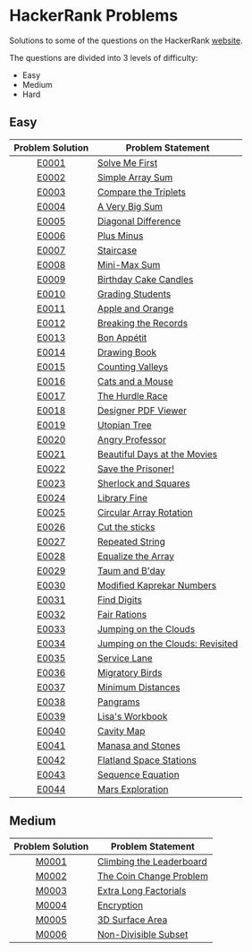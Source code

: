 # HackerRank Problems
Solutions to some of the questions on the HackerRank [website](https://www.hackerrank.com "HackerRank").

The questions are divided into 3 levels of difficulty:
* Easy
* Medium
* Hard

## Easy

|Problem Solution|Problem Statement|
|:--------------:|-----------------|
|[E0001]|[Solve Me First]|
|[E0002]|[Simple Array Sum]|
|[E0003]|[Compare the Triplets]|
|[E0004]|[A Very Big Sum]|
|[E0005]|[Diagonal Difference]|
|[E0006]|[Plus Minus]|
|[E0007]|[Staircase]|
|[E0008]|[Mini-Max Sum]|
|[E0009]|[Birthday Cake Candles]|
|[E0010]|[Grading Students]|
|[E0011]|[Apple and Orange]|
|[E0012]|[Breaking the Records]|
|[E0013]|[Bon Appétit]|
|[E0014]|[Drawing Book]|
|[E0015]|[Counting Valleys]|
|[E0016]|[Cats and a Mouse]|
|[E0017]|[The Hurdle Race]|
|[E0018]|[Designer PDF Viewer]|
|[E0019]|[Utopian Tree]|
|[E0020]|[Angry Professor]|
|[E0021]|[Beautiful Days at the Movies]|
|[E0022]|[Save the Prisoner!]|
|[E0023]|[Sherlock and Squares]|
|[E0024]|[Library Fine]|
|[E0025]|[Circular Array Rotation]|
|[E0026]|[Cut the sticks]|
|[E0027]|[Repeated String]|
|[E0028]|[Equalize the Array]|
|[E0029]|[Taum and B'day]|
|[E0030]|[Modified Kaprekar Numbers]|
|[E0031]|[Find Digits]|
|[E0032]|[Fair Rations]|
|[E0033]|[Jumping on the Clouds]|
|[E0034]|[Jumping on the Clouds: Revisited]|
|[E0035]|[Service Lane]|
|[E0036]|[Migratory Birds]|
|[E0037]|[Minimum Distances]|
|[E0038]|[Pangrams]|
|[E0039]|[Lisa's Workbook]|
|[E0040]|[Cavity Map]|
|[E0041]|[Manasa and Stones]|
|[E0042]|[Flatland Space Stations]|
|[E0043]|[Sequence Equation]|
|[E0044]|[Mars Exploration]|

## Medium

|Problem Solution|Problem Statement|
|:--------------:|-----------------|
|[M0001]|[Climbing the Leaderboard]|
|[M0002]|[The Coin Change Problem]|
|[M0003]|[Extra Long Factorials]|
|[M0004]|[Encryption]|
|[M0005]|[3D Surface Area]|
|[M0006]|[Non-Divisible Subset]|

[E0001]: https://github.com/Mohammed-Shoaib/Hackerrank-Problems/blob/master/Easy/E0001.cpp
[Solve Me First]: https://www.hackerrank.com/challenges/solve-me-first/problem

[E0002]: https://github.com/Mohammed-Shoaib/HackerRank-Problems/blob/master/Easy/E0002.cpp
[Simple Array Sum]: https://www.hackerrank.com/challenges/simple-array-sum/problem

[E0003]: https://github.com/Mohammed-Shoaib/HackerRank-Problems/blob/master/Easy/E0003.cpp
[Compare the Triplets]: https://www.hackerrank.com/challenges/compare-the-triplets/problem

[E0004]: https://github.com/Mohammed-Shoaib/HackerRank-Problems/blob/master/Easy/E0004.cpp
[A Very Big Sum]: https://www.hackerrank.com/challenges/a-very-big-sum/problem

[E0005]: https://github.com/Mohammed-Shoaib/HackerRank-Problems/blob/master/Easy/E0005.cpp
[Diagonal Difference]: https://www.hackerrank.com/challenges/diagonal-difference/problem

[E0006]: https://github.com/Mohammed-Shoaib/HackerRank-Problems/blob/master/Easy/E0006.cpp
[Plus Minus]: https://www.hackerrank.com/challenges/plus-minus/problem

[E0007]: https://github.com/Mohammed-Shoaib/HackerRank-Problems/blob/master/Easy/E0007.cpp
[Staircase]: https://www.hackerrank.com/challenges/staircase/problem

[E0008]: https://github.com/Mohammed-Shoaib/HackerRank-Problems/blob/master/Easy/E0008.cpp
[Mini-Max Sum]: https://www.hackerrank.com/challenges/mini-max-sum/problem

[E0009]: https://github.com/Mohammed-Shoaib/HackerRank-Problems/blob/master/Easy/E0009.cpp
[Birthday Cake Candles]: https://www.hackerrank.com/challenges/birthday-cake-candles/problem

[E0010]: https://github.com/Mohammed-Shoaib/HackerRank-Problems/blob/master/Easy/E0010.cpp
[Grading Students]: https://www.hackerrank.com/challenges/grading/problem

[E0011]: https://github.com/Mohammed-Shoaib/HackerRank-Problems/blob/master/Easy/E0011.cpp
[Apple and Orange]: https://www.hackerrank.com/challenges/apple-and-orange/problem

[E0012]: https://github.com/Mohammed-Shoaib/HackerRank-Problems/blob/master/Easy/E0012.cpp
[Breaking the Records]: https://www.hackerrank.com/challenges/breaking-best-and-worst-records/problem

[E0013]: https://github.com/Mohammed-Shoaib/HackerRank-Problems/blob/master/Easy/E0013.cpp
[Bon Appétit]: https://www.hackerrank.com/challenges/bon-appetit/problem

[E0014]: https://github.com/Mohammed-Shoaib/HackerRank-Problems/blob/master/Easy/E0014.cpp
[Drawing Book]: https://www.hackerrank.com/challenges/drawing-book/problem

[E0015]: https://github.com/Mohammed-Shoaib/HackerRank-Problems/blob/master/Easy/E0015.cpp
[Counting Valleys]: https://www.hackerrank.com/challenges/counting-valleys/problem

[E0016]: https://github.com/Mohammed-Shoaib/HackerRank-Problems/blob/master/Easy/E0016.cpp
[Cats and a Mouse]: https://www.hackerrank.com/challenges/cats-and-a-mouse/problem

[E0017]: https://github.com/Mohammed-Shoaib/HackerRank-Problems/blob/master/Easy/E0017.cpp
[The Hurdle Race]: https://www.hackerrank.com/challenges/the-hurdle-race/problem

[E0018]: https://github.com/Mohammed-Shoaib/HackerRank-Problems/blob/master/Easy/E0018.cpp
[Designer PDF Viewer]: https://www.hackerrank.com/challenges/designer-pdf-viewer/problem

[E0019]: https://github.com/Mohammed-Shoaib/HackerRank-Problems/blob/master/Easy/E0019.cpp
[Utopian Tree]: https://www.hackerrank.com/challenges/utopian-tree/problem

[E0020]: https://github.com/Mohammed-Shoaib/HackerRank-Problems/blob/master/Easy/E0020.cpp
[Angry Professor]: https://www.hackerrank.com/challenges/angry-professor/problem

[E0021]: https://www.hackerrank.com/challenges/beautiful-days-at-the-movies/problem
[Beautiful Days at the Movies]: https://www.hackerrank.com/challenges/beautiful-days-at-the-movies/problem

[E0022]: https://github.com/Mohammed-Shoaib/HackerRank-Problems/blob/master/Easy/E0022.cpp
[Save the Prisoner!]: https://www.hackerrank.com/challenges/save-the-prisoner/problem

[E0023]: https://github.com/Mohammed-Shoaib/HackerRank-Problems/blob/master/Easy/E0023.cpp
[Sherlock and Squares]: https://www.hackerrank.com/challenges/sherlock-and-squares/problem

[E0024]: https://github.com/Mohammed-Shoaib/HackerRank-Problems/blob/master/Easy/E0024.cpp
[Library Fine]: https://www.hackerrank.com/challenges/library-fine/problem

[E0025]: https://github.com/Mohammed-Shoaib/HackerRank-Problems/blob/master/Easy/E0025.cpp
[Circular Array Rotation]: https://www.hackerrank.com/challenges/circular-array-rotation/problem

[E0026]: https://github.com/Mohammed-Shoaib/HackerRank-Problems/blob/master/Easy/E0026.cpp
[Cut the sticks]: https://www.hackerrank.com/challenges/cut-the-sticks/problem

[E0027]: https://github.com/Mohammed-Shoaib/HackerRank-Problems/blob/master/Easy/E0027.cpp
[Repeated String]: https://www.hackerrank.com/challenges/repeated-string/problem

[E0028]: https://github.com/Mohammed-Shoaib/HackerRank-Problems/blob/master/Easy/E0028.cpp
[Equalize the Array]: https://www.hackerrank.com/challenges/equality-in-a-array/problem

[E0029]: https://github.com/Mohammed-Shoaib/HackerRank-Problems/blob/master/Easy/E0029.cpp
[Taum and B'day]: https://www.hackerrank.com/challenges/taum-and-bday/problem

[E0030]: https://github.com/Mohammed-Shoaib/HackerRank-Problems/blob/master/Easy/E0030.cpp
[Modified Kaprekar Numbers]: https://www.hackerrank.com/challenges/kaprekar-numbers/problem

[E0031]: https://www.hackerrank.com/challenges/find-digits/problem
[Find Digits]: https://github.com/Mohammed-Shoaib/HackerRank-Problems/blob/master/Easy/E0031.cpp

[E0032]: https://www.hackerrank.com/challenges/fair-rations/problem
[Fair Rations]: https://github.com/Mohammed-Shoaib/HackerRank-Problems/blob/master/Easy/E0032.cpp

[E0033]: https://github.com/Mohammed-Shoaib/HackerRank-Problems/blob/master/Easy/E0033.cpp
[Jumping on the Clouds]: https://www.hackerrank.com/challenges/jumping-on-the-clouds/problem

[E0034]: https://github.com/Mohammed-Shoaib/HackerRank-Problems/blob/master/Easy/E0034.cpp
[Jumping on the Clouds: Revisited]: https://www.hackerrank.com/challenges/jumping-on-the-clouds-revisited/problem

[E0035]: https://github.com/Mohammed-Shoaib/HackerRank-Problems/blob/master/Easy/E0035.cpp
[Service Lane]: https://www.hackerrank.com/challenges/service-lane/problem

[E0036]: https://github.com/Mohammed-Shoaib/HackerRank-Problems/blob/master/Easy/E0036.cpp
[Migratory Birds]: https://www.hackerrank.com/challenges/migratory-birds/problem

[E0037]: https://github.com/Mohammed-Shoaib/HackerRank-Problems/blob/master/Easy/E0037.cpp
[Minimum Distances]: https://www.hackerrank.com/challenges/minimum-distances/problem

[E0038]: https://github.com/Mohammed-Shoaib/HackerRank-Problems/blob/master/Easy/E0038.cpp
[Pangrams]: https://www.hackerrank.com/challenges/pangrams/problem

[E0039]: https://github.com/Mohammed-Shoaib/HackerRank-Problems/blob/master/Easy/E0039.cpp
[Lisa's Workbook]: https://www.hackerrank.com/challenges/lisa-workbook/problem

[E0040]: https://github.com/Mohammed-Shoaib/HackerRank-Problems/blob/master/Easy/E0040.cpp
[Cavity Map]: https://www.hackerrank.com/challenges/cavity-map/problem

[E0041]: https://github.com/Mohammed-Shoaib/HackerRank-Problems/blob/master/Easy/E0041.cpp
[Manasa and Stones]: https://www.hackerrank.com/challenges/manasa-and-stones/problem

[E0042]: https://github.com/Mohammed-Shoaib/HackerRank-Problems/blob/master/Easy/E0042.cpp
[Flatland Space Stations]: https://www.hackerrank.com/challenges/flatland-space-stations/problem

[E0043]: https://github.com/Mohammed-Shoaib/HackerRank-Problems/blob/master/Easy/E0043.cpp
[Sequence Equation]: https://www.hackerrank.com/challenges/permutation-equation/problem

[E0044]: https://github.com/Mohammed-Shoaib/HackerRank-Problems/blob/master/Easy/E0044.cpp
[Mars Exploration]: https://www.hackerrank.com/challenges/mars-exploration/problem

[M0001]: https://github.com/Mohammed-Shoaib/HackerRank-Problems/blob/master/Medium/M0001.cpp
[Climbing the Leaderboard]: https://www.hackerrank.com/challenges/climbing-the-leaderboard/problem

[M0002]: https://github.com/Mohammed-Shoaib/HackerRank-Problems/blob/master/Medium/M0002.cpp
[The Coin Change Problem]: https://www.hackerrank.com/challenges/coin-change/problem

[M0003]: https://github.com/Mohammed-Shoaib/HackerRank-Problems/blob/master/Medium/M0003.cpp
[Extra Long Factorials]: https://www.hackerrank.com/challenges/extra-long-factorials/problem

[M0004]: https://github.com/Mohammed-Shoaib/HackerRank-Problems/blob/master/Medium/M0004.cpp
[Encryption]: https://www.hackerrank.com/challenges/encryption/problem

[M0005]: https://github.com/Mohammed-Shoaib/HackerRank-Problems/blob/master/Medium/M0005.cpp
[3D Surface Area]: https://www.hackerrank.com/challenges/3d-surface-area/problem

[M0006]: https://github.com/Mohammed-Shoaib/HackerRank-Problems/blob/master/Medium/M0006.cpp
[Non-Divisible Subset]: https://www.hackerrank.com/challenges/non-divisible-subset/problem
